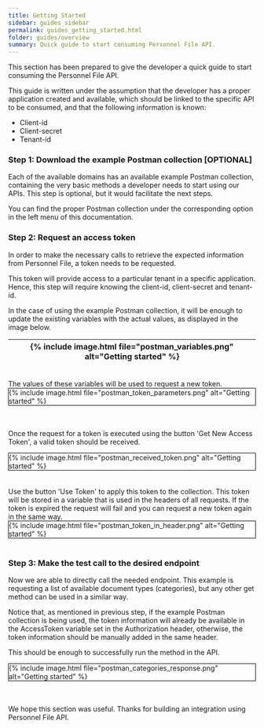 ```yaml
---
title: Getting Started
sidebar: guides_sidebar
permalink: guides_getting_started.html
folder: guides/overview
summary: Quick guide to start consuming Personnel File API.
---
```


This section has been prepared to give the developer a quick guide to start consuming the Personnel File API. 

This guide is written under the assumption that the developer has a proper application created and available, which should be linked to the specific API to be consumed, and that the following information is known:

- Client-id
- Client-secret
- Tenant-id



### Step 1: Download the example Postman collection [OPTIONAL]

Each of the available domains has an available example Postman collection, containing the very basic methods a developer needs to start using our APIs. This step is optional, but it would facilitate the next steps.

You can find the proper Postman collection under the corresponding option in the left menu of this documentation.
<br />

### Step 2: Request an access token

In order to make the necessary calls to retrieve the expected information from Personnel File, a token needs to be requested.

This token will provide access to a particular tenant in a specific application. Hence, this step will require knowing the client-id, client-secret and tenant-id.

In the case of using the example Postman collection, it will be enough to update the existing variables with the actual values, as displayed in the image below.

| {% include image.html file="postman_variables.png" alt="Getting started"  %} | 
|-|

<br />
The values of these variables will be used to request a new token.

<div style="border: 1px solid black">
{% include image.html file="postman_token_parameters.png" alt="Getting started"  %}
</div>
<br />
<br />

Once the request for a token is executed using the button 'Get New Access Token', a valid token should be received.

<div style="border: 1px solid black">
{% include image.html file="postman_received_token.png" alt="Getting started" %}
</div>
<br />
<br />
Use the button 'Use Token' to apply this token to the collection. This token will be stored in a variable that is used in the headers of all requests. If the token is expired the request will fail and you can request a new token again in the same way.

<div style="border: 1px solid black">
{% include image.html file="postman_token_in_header.png" alt="Getting started"  %}
</div>
<br />

### Step 3: Make the test call to the desired endpoint

Now we are able to directly call the needed endpoint. This example is requesting a list of available document types (categories), but any other get method can be used in a similar way.

Notice that, as mentioned in previous step, if the example Postman collection is being used, the token information will already be available in the AccessToken variable set in the Authorization header, otherwise, the token information should be manually added in the same header.

This should be enough to successfully run the method in the API.
<div style="border: 1px solid black">
{% include image.html file="postman_categories_response.png" alt="Getting started"  %}
</div>
<br />
<br />

We hope this section was useful. Thanks for building an integration using Personnel File API.
